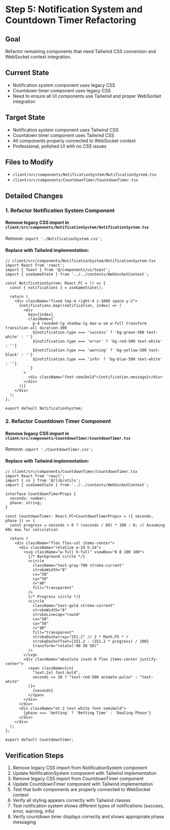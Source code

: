 # Step 5: Notification System and Countdown Timer Refactoring

## Goal
Refactor remaining components that need Tailwind CSS conversion and WebSocket context integration.

## Current State
- Notification system component uses legacy CSS
- Countdown timer component uses legacy CSS
- Need to ensure all UI components use Tailwind and proper WebSocket integration

## Target State
- Notification system component uses Tailwind CSS
- Countdown timer component uses Tailwind CSS
- All components properly connected to WebSocket context
- Professional, polished UI with no CSS issues

## Files to Modify
- `client/src/components/NotificationSystem/NotificationSystem.tsx`
- `client/src/components/CountdownTimer/CountdownTimer.tsx`

## Detailed Changes

### 1. Refactor Notification System Component

#### Remove legacy CSS import in `client/src/components/NotificationSystem/NotificationSystem.tsx`
Remove: `import './NotificationSystem.css';`

#### Replace with Tailwind implementation:
```tsx
// client/src/components/NotificationSystem/NotificationSystem.tsx
import React from 'react';
import { Toast } from '@/components/ui/toast';
import { useGameState } from '../../contexts/WebSocketContext';

const NotificationSystem: React.FC = () => {
  const { notifications } = useGameState();
  
  return (
    <div className="fixed top-4 right-4 z-1000 space-y-2">
      {notifications.map((notification, index) => (
        <div 
          key={index}
          className={`
            p-4 rounded-lg shadow-lg max-w-sm w-full transform transition-all duration-300
            ${notification.type === 'success' ? 'bg-green-500 text-white' : ''}
            ${notification.type === 'error' ? 'bg-red-500 text-white' : ''}
            ${notification.type === 'warning' ? 'bg-yellow-500 text-black' : ''}
            ${notification.type === 'info' ? 'bg-blue-500 text-white' : ''}
          `}
        >
          <div className="font-semibold">{notification.message}</div>
        </div>
      ))}
    </div>
  );
};

export default NotificationSystem;
```

### 2. Refactor Countdown Timer Component

#### Remove legacy CSS import in `client/src/components/CountdownTimer/CountdownTimer.tsx`
Remove: `import './CountdownTimer.css';`

#### Replace with Tailwind implementation:
```tsx
// client/src/components/CountdownTimer/CountdownTimer.tsx
import React from 'react';
import { cn } from '@/lib/utils';
import { useGameState } from '../../contexts/WebSocketContext';

interface CountdownTimerProps {
  seconds: number;
  phase: string;
}

const CountdownTimer: React.FC<CountdownTimerProps> = ({ seconds, phase }) => {
  const progress = seconds > 0 ? (seconds / 60) * 100 : 0; // Assuming 60s max for calculation
  
  return (
    <div className="flex flex-col items-center">
      <div className="relative w-24 h-24">
        <svg className="w-full h-full" viewBox="0 0 100 100">
          {/* Background circle */}
          <circle
            className="text-gray-700 stroke-current"
            strokeWidth="8"
            cx="50"
            cy="50"
            r="40"
            fill="transparent"
          />
          {/* Progress circle */}
          <circle
            className="text-gold stroke-current"
            strokeWidth="8"
            strokeLinecap="round"
            cx="50"
            cy="50"
            r="40"
            fill="transparent"
            strokeDasharray="251.2" // 2 * Math.PI * r
            strokeDashoffset={251.2 - (251.2 * progress) / 100}
            transform="rotate(-90 50 50)"
          />
        </svg>
        <div className="absolute inset-0 flex items-center justify-center">
          <span className={cn(
            "text-2xl font-bold",
            seconds <= 10 ? "text-red-500 animate-pulse" : "text-white"
          )}>
            {seconds}
          </span>
        </div>
      </div>
      <div className="mt-2 text-white font-semibold">
        {phase === 'betting' ? 'Betting Time' : 'Dealing Phase'}
      </div>
    </div>
  );
};

export default CountdownTimer;
```

## Verification Steps
1. Remove legacy CSS import from NotificationSystem component
2. Update NotificationSystem component with Tailwind implementation
3. Remove legacy CSS import from CountdownTimer component
4. Update CountdownTimer component with Tailwind implementation
5. Test that both components are properly connected to WebSocket context
6. Verify all styling appears correctly with Tailwind classes
7. Test notification system shows different types of notifications (success, error, warning, info)
8. Verify countdown timer displays correctly and shows appropriate phase messaging